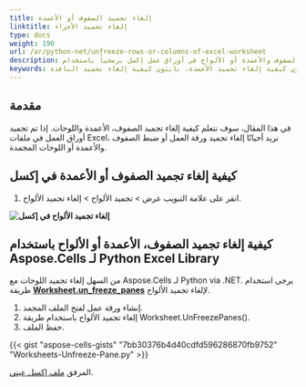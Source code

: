 ```yaml
---
title: إلغاء تجميد الصفوف أو الأعمدة
linktitle: إلغاء تجميد الأجزاء
type: docs
weight: 190
url: /ar/python-net/unfreeze-rows-or-columns-of-excel-worksheet
description: في هذا المقال، ستتعلم كيفية إلغاء تجميد الصفوف والأعمدة أو الألواح في أوراق عمل إكسل برمجياً باستخدام Aspose.Cells لـ Python via .NET APIs.
keywords: مكتبة إكسل بايثون، بايثون إلغاء تجميد الألواح، بايثون كيفية إلغاء تجميد الصفوف، بايثون كيفية إلغاء تجميد الأعمدة، بايثون كيفية إلغاء تجميد النافذة.
---
```


## **مقدمة**

في هذا المقال، سوف نتعلم كيفية إلغاء تجميد الصفوف، الأعمدة واللوحات. إذا تم تجميد أوراق العمل في ملفات Excel، نريد أحيانًا إلغاء تجميد ورقة العمل أو ضبط الصفوف والأعمدة أو اللوحات المجمدة.


## **كيفية إلغاء تجميد الصفوف أو الأعمدة في إكسل**

1. انقر على علامة التبويب عرض > تجميد الألواح > إلغاء تجميد الألواح.

**![إلغاء تجميد الألواح في إكسل](Unfreeze-Panes.png)**




## **كيفية إلغاء تجميد الصفوف، الأعمدة أو الألواح باستخدام Aspose.Cells لـ Python Excel Library**
من السهل إلغاء تجميد اللوحات مع Aspose.Cells لـ Python via .NET. يرجى استخدام طريقة [**Worksheet.un_freeze_panes**](https://reference.aspose.com/cells/python-net/aspose.cells/worksheet/un_freeze_panes/) لإلغاء تجميد الألواح.

1. إنشاء ورقة عمل لفتح الملف المجمد.
2. إلغاء تجميد الألواح باستخدام طريقة Worksheet.UnFreezePanes().
3. حفظ الملف.

{{< gist "aspose-cells-gists" "7bb30376b4d40cdfd596286870fb9752" "Worksheets-Unfreeze-Pane.py" >}}

المرفق [ملف إكسل عيني](Frozen.xlsx).
